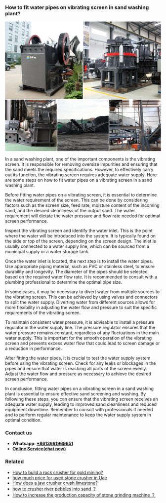 <h3>How to fit water pipes on vibrating screen in sand washing plant?</h3><img src='1701745255.jpg' alt=''><p>In a sand washing plant, one of the important components is the vibrating screen. It is responsible for removing oversize impurities and ensuring that the sand meets the required specifications. However, to effectively carry out its function, the vibrating screen requires adequate water supply. Here are some steps on how to fit water pipes on a vibrating screen in a sand washing plant.</p><p>Before fitting water pipes on a vibrating screen, it is essential to determine the water requirement of the screen. This can be done by considering factors such as the screen size, feed rate, moisture content of the incoming sand, and the desired cleanliness of the output sand. The water requirement will dictate the water pressure and flow rate needed for optimal screen performance.</p><p>Inspect the vibrating screen and identify the water inlet. This is the point where the water will be introduced into the system. It is typically found on the side or top of the screen, depending on the screen design. The inlet is usually connected to a water supply line, which can be sourced from a municipal supply or a water storage tank.</p><p>Once the water inlet is located, the next step is to install the water pipes. Use appropriate piping material, such as PVC or stainless steel, to ensure durability and longevity. The diameter of the pipes should be selected based on the required water flow rate. It is recommended to consult with a plumbing professional to determine the optimal pipe size.</p><p>In some cases, it may be necessary to divert water from multiple sources to the vibrating screen. This can be achieved by using valves and connectors to split the water supply. Diverting water from different sources allows for more flexibility in adjusting the water flow and pressure to suit the specific requirements of the vibrating screen.</p><p>To maintain consistent water pressure, it is advisable to install a pressure regulator in the water supply line. The pressure regulator ensures that the water pressure remains constant, regardless of any fluctuations in the main water supply. This is important for the smooth operation of the vibrating screen and prevents excess water flow that could lead to screen damage or a reduction in performance.</p><p>After fitting the water pipes, it is crucial to test the water supply system before using the vibrating screen. Check for any leaks or blockages in the pipes and ensure that water is reaching all parts of the screen evenly. Adjust the water flow and pressure as necessary to achieve the desired screen performance.</p><p>In conclusion, fitting water pipes on a vibrating screen in a sand washing plant is essential to ensure effective sand screening and washing. By following these steps, you can ensure that the vibrating screen receives an adequate water supply, leading to improved sand cleanliness and reduced equipment downtime. Remember to consult with professionals if needed and to perform regular maintenance to keep the water supply system in optimal condition.</p><h3>Contact us</h3><ul><li><strong>Whatsapp:&nbsp;<a href="https://wa.me/8613661969651">+8613661969651</a></strong></li><li><a href="https://swt.shibang-china.com/?git&amp;zhl&amp;How to fit water pipes on vibrating screen in sand washing plant"><strong>Online Service(chat now)</strong></a></li></ul><h3>Related</h3><ul><li><a href='How to build a rock crusher for gold mining.md'>How to build a rock crusher for gold mining?</a></li><li><a href='how much price for used stone crusher in Uae.md'>how much price for used stone crusher in Uae</a></li><li><a href='How does a jaw crusher crush limestone.md'>How does a jaw crusher crush limestone?</a></li><li><a href='how to crusher river pebbles into sand ？.md'>how to crusher river pebbles into sand ？</a></li><li><a href='How to increase the production capacity of stone grinding machine ？.md'>How to increase the production capacity of stone grinding machine ？</a></li></ul>